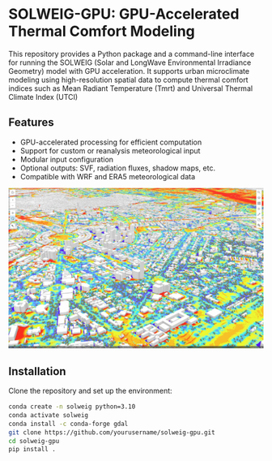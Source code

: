 # SOLWEIG-GPU: GPU-Accelerated Thermal Comfort Modeling

This repository provides a Python package and a command-line interface for running the SOLWEIG (Solar and LongWave Environmental Irradiance Geometry) model with GPU acceleration. It supports urban microclimate modeling using high-resolution spatial data to compute thermal comfort indices such as Mean Radiant Temperature (Tmrt) and Universal Thermal Climate Index (UTCI)

## Features

- GPU-accelerated processing for efficient computation
- Support for custom or reanalysis meteorological input
- Modular input configuration
- Optional outputs: SVF, radiation fluxes, shadow maps, etc.
- Compatible with WRF and ERA5 meteorological data

![UTCI for New Delhi](/UTCI_New_Delhi.jpeg)

## Installation

Clone the repository and set up the environment:

```bash
conda create -n solweig python=3.10
conda activate solweig
conda install -c conda-forge gdal
git clone https://github.com/yourusername/solweig-gpu.git
cd solweig-gpu
pip install .


